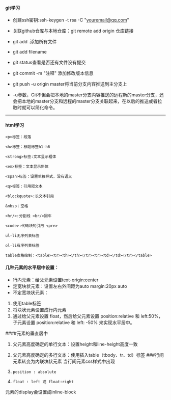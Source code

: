 #### git学习
* 创建ssh密钥:ssh-keygen -t rsa -C "youremail@qq.com"

* 关联github仓库与本地仓库：git remote add origin 仓库链接

* git add .添加所有文件

* git add filename

* git status查看是否还有文件没有提交

* git commit -m "注释" 添加修改版本信息

* git push -u origin master将当前分支内容推送到主分支上

* –u参数，Git不但会把本地的master分支内容推送的远程新的master分支，还会把本地的master分支和远程的master分支关联起来，在以后的推送或者拉取时就可以简化命令。
***

#### html学习

`<p>标签：段落`

`<h>标签：标题标签h1-h6`

`<strong>标签:文本显示粗体`

`<em>标签：文本显示斜体`

`<span>标签：设置单独样式，没有语义`

`<q>标签：引用短文本`

`<blockquote>:长文本引用`

`&nbsp：空格`

`<hr/>:分割线 <br/>回车`

`<code>:代码块的引用 <pre>`

`ul-li无序列表标签`

`ol-li有序列表标签`

`table表格绘制：<table><tr><th></th></tr><tr><td></td></tr></table>`

#### 几种元素的水平居中设置：
* 行内元素：给父元素设置text-origin:center
* 定宽块状元素：设置左右外间距为auto margin:20px auto
* 不定宽块状元素：
1. 使用table标签
2. 将块状元素设置成行内元素
3. 通过给父元素设置 float，然后给父元素设置 position:relative 和 left:50%，子元素设置 position:relative 和 left: -50% 来实现水平居中。

####元素的垂直居中
1. 父元素高度确定的单行文本：设置height和line-height高度一致
2. 父元素高度确定的多行文本：使用插入table（tbody、tr、td）标签
###行间元素转变为内联块状元素
 当行间元素css样式中出现
 
 1. `position : absolute `

 2. `float : left 或 float:right` 

 元素的display会设置成inline-block
